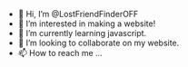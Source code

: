 - 👋 Hi, I’m @LostFriendFinderOFF
- 👀 I’m interested in making a website!
- 🌱 I’m currently learning javascript.
- 💞️ I’m looking to collaborate on my website.
- 📫 How to reach me ...

<!---
LostFriendFinderOFF/LostFriendFinderOFF is a ✨ special ✨ repository because its `README.md` (this file) appears on your GitHub profile.
You can click the Preview link to take a look at your changes.
--->
